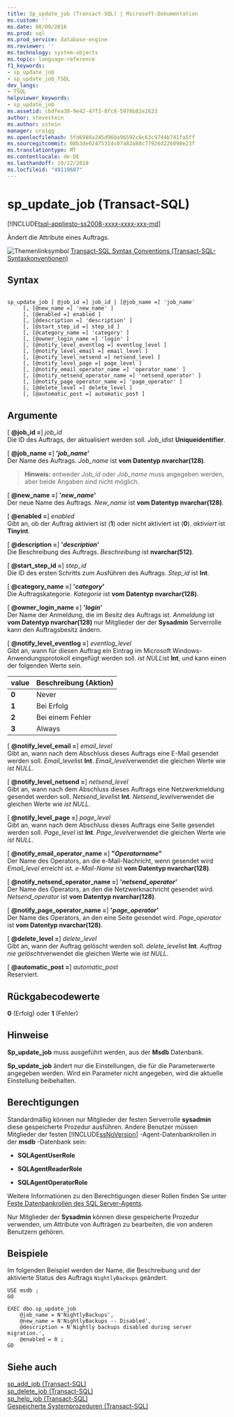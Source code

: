 ```yaml
---
title: Sp_update_job (Transact-SQL) | Microsoft-Dokumentation
ms.custom: ''
ms.date: 08/09/2016
ms.prod: sql
ms.prod_service: database-engine
ms.reviewer: ''
ms.technology: system-objects
ms.topic: language-reference
f1_keywords:
- sp_update_job
- sp_update_job_TSQL
dev_langs:
- TSQL
helpviewer_keywords:
- sp_update_job
ms.assetid: cbdfea38-9e42-47f3-8fc8-5978b82e2623
author: stevestein
ms.author: sstein
manager: craigg
ms.openlocfilehash: 5fd6986a245d960a96592c8c63c9744b741fa5ff
ms.sourcegitcommit: 08b3de02475314c07a82a88c77926d226098e23f
ms.translationtype: MT
ms.contentlocale: de-DE
ms.lasthandoff: 10/12/2018
ms.locfileid: "49119687"
---
```

# <a name="spupdatejob-transact-sql"></a>sp_update_job (Transact-SQL)
[!INCLUDE[tsql-appliesto-ss2008-xxxx-xxxx-xxx-md](../../includes/tsql-appliesto-ss2008-xxxx-xxxx-xxx-md.md)]

  Ändert die Attribute eines Auftrags.  
  

  
 ![Themenlinksymbol](../../database-engine/configure-windows/media/topic-link.gif "Topic link icon") [Transact-SQL Syntax Conventions (Transact-SQL-Syntaxkonventionen)](../../t-sql/language-elements/transact-sql-syntax-conventions-transact-sql.md)  
  
## <a name="syntax"></a>Syntax  
  
```  
  
sp_update_job [ @job_id =] job_id | [@job_name =] 'job_name'  
     [, [@new_name =] 'new_name' ]   
     [, [@enabled =] enabled ]  
     [, [@description =] 'description' ]   
     [, [@start_step_id =] step_id ]  
     [, [@category_name =] 'category' ]   
     [, [@owner_login_name =] 'login' ]  
     [, [@notify_level_eventlog =] eventlog_level ]  
     [, [@notify_level_email =] email_level ]  
     [, [@notify_level_netsend =] netsend_level ]  
     [, [@notify_level_page =] page_level ]  
     [, [@notify_email_operator_name =] 'operator_name' ]  
     [, [@notify_netsend_operator_name =] 'netsend_operator' ]  
     [, [@notify_page_operator_name =] 'page_operator' ]  
     [, [@delete_level =] delete_level ]   
     [, [@automatic_post =] automatic_post ]  
```  
  
## <a name="arguments"></a>Argumente  
 [ **@job_id =**] *job_id*  
 Die ID des Auftrags, der aktualisiert werden soll. *Job_id*ist **Uniqueidentifier**.  
  
 [ **@job_name =**] **'***job_name***'**  
 Der Name des Auftrags. *Job_name* ist **vom Datentyp nvarchar(128)**.  
  
> **Hinweis:** entweder *Job_id* oder *Job_name* muss angegeben werden, aber beide Angaben sind nicht möglich.  
  
 [ **@new_name =**] **'***new_name***'**  
 Der neue Name des Auftrags. *New_name* ist **vom Datentyp nvarchar(128)**.  
  
 [ **@enabled =**] *enabled*  
 Gibt an, ob der Auftrag aktiviert ist (**1**) oder nicht aktiviert ist (**0**). *aktiviert* ist **Tinyint**.  
  
 [ **@description =**] **'***description***'**  
 Die Beschreibung des Auftrags. *Beschreibung* ist **nvarchar(512)**.  
  
 [ **@start_step_id =**] *step_id*  
 Die ID des ersten Schritts zum Ausführen des Auftrags. *Step_id* ist **Int**.  
  
 [ **@category_name =**] **'***category***'**  
 Die Auftragskategorie. *Kategorie* ist **vom Datentyp nvarchar(128)**.  
  
 [ **@owner_login_name =**] **'***login***'**  
 Der Name der Anmeldung, die im Besitz des Auftrags ist. *Anmeldung* ist **vom Datentyp nvarchar(128)** nur Mitglieder der der **Sysadmin** Serverrolle kann den Auftragsbesitz ändern.  
  
 [ **@notify_level_eventlog =**] *eventlog_level*  
 Gibt an, wann für diesen Auftrag ein Eintrag im Microsoft Windows-Anwendungsprotokoll eingefügt werden soll. *ist NULL*ist **Int**, und kann einen der folgenden Werte sein.  
  
|value|Beschreibung (Aktion)|  
|-----------|----------------------------|  
|**0**|Never|  
|**1**|Bei Erfolg|  
|**2**|Bei einem Fehler|  
|**3**|Always|  
  
 [ **@notify_level_email =**] *email_level*  
 Gibt an, wann nach dem Abschluss dieses Auftrags eine E-Mail gesendet werden soll. *Email_level*ist **Int**. *Email_level*verwendet die gleichen Werte wie *ist NULL*.  
  
 [ **@notify_level_netsend =**] *netsend_level*  
 Gibt an, wann nach dem Abschluss dieses Auftrags eine Netzwerkmeldung gesendet werden soll. *Netsend_level*ist **Int**. *Netsend_level*verwendet die gleichen Werte wie *ist NULL*.  
  
 [ **@notify_level_page =**] *page_level*  
 Gibt an, wann nach dem Abschluss dieses Auftrags eine Seite gesendet werden soll. *Page_level* ist **Int**. *Page_level*verwendet die gleichen Werte wie *ist NULL*.  
  
 [  **@notify_email_operator_name =**] **"***Operatorname***"**  
 Der Name des Operators, an die e-Mail-Nachricht, wenn gesendet wird *Email_level* erreicht ist. *e-Mail-Name* ist **vom Datentyp nvarchar(128)**.  
  
 [ **@notify_netsend_operator_name =**] **'***netsend_operator***'**  
 Der Name des Operators, an den die Netzwerknachricht gesendet wird. *Netsend_operator* ist **vom Datentyp nvarchar(128)**.  
  
 [ **@notify_page_operator_name =**] **'***page_operator***'**  
 Der Name des Operators, an den eine Seite gesendet wird. *Page_operator* ist **vom Datentyp nvarchar(128)**.  
  
 [ **@delete_level =**] *delete_level*  
 Gibt an, wann der Auftrag gelöscht werden soll. *delete_level*ist **Int**. *Auftrag nie gelöscht*verwendet die gleichen Werte wie *ist NULL*.  
  
 [ **@automatic_post =**] *automatic_post*  
 Reserviert.  
  
## <a name="return-code-values"></a>Rückgabecodewerte  
 **0** (Erfolg) oder **1** (Fehler)  
  
## <a name="remarks"></a>Hinweise  
 **Sp_update_job** muss ausgeführt werden, aus der **Msdb** Datenbank.  
  
 **Sp_update_job** ändert nur die Einstellungen, die für die Parameterwerte angegeben werden. Wird ein Parameter nicht angegeben, wird die aktuelle Einstellung beibehalten.  
  
## <a name="permissions"></a>Berechtigungen  
 Standardmäßig können nur Mitglieder der festen Serverrolle **sysadmin** diese gespeicherte Prozedur ausführen. Andere Benutzer müssen Mitglieder der festen [!INCLUDE[ssNoVersion](../../includes/ssnoversion-md.md)] -Agent-Datenbankrollen in der **msdb** -Datenbank sein:  
  
-   **SQLAgentUserRole**  
  
-   **SQLAgentReaderRole**  
  
-   **SQLAgentOperatorRole**  
  
 Weitere Informationen zu den Berechtigungen dieser Rollen finden Sie unter [Feste Datenbankrollen des SQL Server-Agents](../../ssms/agent/sql-server-agent-fixed-database-roles.md).  
  
 Nur Mitglieder der **Sysadmin** können diese gespeicherte Prozedur verwenden, um Attribute von Aufträgen zu bearbeiten, die von anderen Benutzern gehören.  
  
## <a name="examples"></a>Beispiele  
 Im folgenden Beispiel werden der Name, die Beschreibung und der aktivierte Status des Auftrags `NightlyBackups` geändert.  
  
```  
USE msdb ;  
GO  
  
EXEC dbo.sp_update_job  
    @job_name = N'NightlyBackups',  
    @new_name = N'NightlyBackups -- Disabled',  
    @description = N'Nightly backups disabled during server migration.',  
    @enabled = 0 ;  
GO  
```  
  
## <a name="see-also"></a>Siehe auch  
 [sp_add_job &#40;Transact-SQL&#41;](../../relational-databases/system-stored-procedures/sp-add-job-transact-sql.md)   
 [sp_delete_job &#40;Transact-SQL&#41;](../../relational-databases/system-stored-procedures/sp-delete-job-transact-sql.md)   
 [sp_help_job &#40;Transact-SQL&#41;](../../relational-databases/system-stored-procedures/sp-help-job-transact-sql.md)   
 [Gespeicherte Systemprozeduren &#40;Transact-SQL&#41;](../../relational-databases/system-stored-procedures/system-stored-procedures-transact-sql.md)  
  
  
